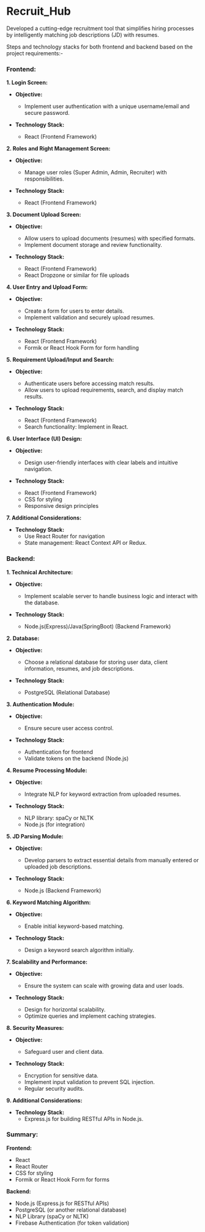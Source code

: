 # Recruit_Hub
Developed a cutting-edge recruitment tool that simplifies hiring processes by intelligently 
matching job descriptions (JD) with resumes.

Steps and technology stacks for both frontend and backend based on the project requirements:-

### Frontend:

**1. Login Screen:**
   - **Objective:**
     - Implement user authentication with a unique username/email and secure password.

   - **Technology Stack:**
     - React (Frontend Framework)
     

**2. Roles and Right Management Screen:**
   - **Objective:**
     - Manage user roles (Super Admin, Admin, Recruiter) with responsibilities.

   - **Technology Stack:**
     - React (Frontend Framework)
     

**3. Document Upload Screen:**
   - **Objective:**
     - Allow users to upload documents (resumes) with specified formats.
     - Implement document storage and review functionality.

   - **Technology Stack:**
     - React (Frontend Framework)
     - React Dropzone or similar for file uploads

**4. User Entry and Upload Form:**
   - **Objective:**
     - Create a form for users to enter details.
     - Implement validation and securely upload resumes.

   - **Technology Stack:**
     - React (Frontend Framework)
     - Formik or React Hook Form for form handling

**5. Requirement Upload/Input and Search:**
   - **Objective:**
     - Authenticate users before accessing match results.
     - Allow users to upload requirements, search, and display match results.

   - **Technology Stack:**
     - React (Frontend Framework)
     - Search functionality: Implement in React.

**6. User Interface (UI) Design:**
   - **Objective:**
     - Design user-friendly interfaces with clear labels and intuitive navigation.

   - **Technology Stack:**
     - React (Frontend Framework)
     - CSS for styling
     - Responsive design principles

**7. Additional Considerations:**
   - **Technology Stack:**
     - Use React Router for navigation
     - State management: React Context API or Redux.

### Backend:

**1. Technical Architecture:**
   - **Objective:**
     - Implement scalable server to handle business logic and interact with the database.

   - **Technology Stack:**
     - Node.js(Express)/Java(SpringBoot) (Backend Framework)

**2. Database:**
   - **Objective:**
     - Choose a relational database for storing user data, client information, resumes, and job descriptions.

   - **Technology Stack:**
     - PostgreSQL (Relational Database)

**3. Authentication Module:**
   - **Objective:**
     - Ensure secure user access control.

   - **Technology Stack:**
     - Authentication for frontend 
     - Validate tokens on the backend (Node.js)

**4. Resume Processing Module:**
   - **Objective:**
     - Integrate NLP for keyword extraction from uploaded resumes.

   - **Technology Stack:**
     - NLP library: spaCy or NLTK
     - Node.js (for integration)

**5. JD Parsing Module:**
   - **Objective:**
     - Develop parsers to extract essential details from manually entered or uploaded job descriptions.

   - **Technology Stack:**
     - Node.js (Backend Framework)

**6. Keyword Matching Algorithm:**
   - **Objective:**
     - Enable initial keyword-based matching.

   - **Technology Stack:**
     - Design a keyword search algorithm initially.

**7. Scalability and Performance:**
   - **Objective:**
     - Ensure the system can scale with growing data and user loads.

   - **Technology Stack:**
     - Design for horizontal scalability.
     - Optimize queries and implement caching strategies.

**8. Security Measures:**
   - **Objective:**
     - Safeguard user and client data.

   - **Technology Stack:**
     - Encryption for sensitive data.
     - Implement input validation to prevent SQL injection.
     - Regular security audits.

**9. Additional Considerations:**
   - **Technology Stack:**
     - Express.js for building RESTful APIs in Node.js.

### Summary:

**Frontend:**
- React
- React Router
- CSS for styling
- Formik or React Hook Form for forms

**Backend:**
- Node.js (Express.js for RESTful APIs)
- PostgreSQL (or another relational database)
- NLP Library (spaCy or NLTK)
- Firebase Authentication (for token validation)
